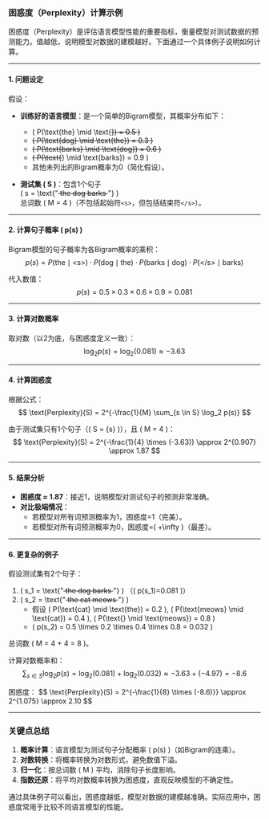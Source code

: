 ### 困惑度（Perplexity）计算示例

困惑度（Perplexity）是评估语言模型性能的重要指标，衡量模型对测试数据的预测能力。值越低，说明模型对数据的建模越好。下面通过一个具体例子说明如何计算。

---

#### **1. 问题设定**
假设：
- **训练好的语言模型**：是一个简单的Bigram模型，其概率分布如下：
  - \( P(\text{the} \mid \text{<s>}) = 0.5 \)
  - \( P(\text{dog} \mid \text{the}) = 0.3 \)
  - \( P(\text{barks} \mid \text{dog}) = 0.6 \)
  - \( P(\text{</s>} \mid \text{barks}) = 0.9 \)
  - 其他未列出的Bigram概率为0（简化假设）。

- **测试集 \( S \)**：包含1个句子  
  \( s = \text{"<s> the dog barks </s>"} \)  
  总词数 \( M = 4 \)（不包括起始符`<s>`，但包括结束符`</s>`）。

---

#### **2. 计算句子概率 \( p(s) \)**
Bigram模型的句子概率为各Bigram概率的乘积：
$$
p(s) = P(\text{the} \mid \text{<s>}) \cdot P(\text{dog} \mid \text{the}) \cdot P(\text{barks} \mid \text{dog}) \cdot P(\text{</s>} \mid \text{barks})
$$

代入数值：
$$
p(s) = 0.5 \times 0.3 \times 0.6 \times 0.9 = 0.081
$$

---

#### **3. 计算对数概率**
取对数（以2为底，与困惑度定义一致）：
$$
\log_2 p(s) = \log_2(0.081) \approx -3.63
$$

---

#### **4. 计算困惑度**
根据公式：
$$
\text{Perplexity}(S) = 2^{-\frac{1}{M} \sum_{s \in S} \log_2 p(s)}
$$

由于测试集只有1个句子（\( S = \{s\} \)），且 \( M = 4 \)：
$$
\text{Perplexity}(S) = 2^{-\frac{1}{4} \times (-3.63)} \approx 2^{0.907} \approx 1.87
$$

---

#### **5. 结果分析**
- **困惑度 ≈ 1.87**：接近1，说明模型对测试句子的预测非常准确。
- **对比极端情况**：
  - 若模型对所有词预测概率为1，困惑度=1（完美）。
  - 若模型对所有词预测概率为0，困惑度=\( +\infty \)（最差）。

---

#### **6. 更复杂的例子**
假设测试集有2个句子：
1. \( s_1 = \text{"<s> the dog barks </s>"} \) （\( p(s_1)=0.081 \)）
2. \( s_2 = \text{"<s> the cat meows </s>"} \)  
   - 假设 \( P(\text{cat} \mid \text{the}) = 0.2 \), \( P(\text{meows} \mid \text{cat}) = 0.4 \), \( P(\text{</s>} \mid \text{meows}) = 0.8 \)  
   - \( p(s_2) = 0.5 \times 0.2 \times 0.4 \times 0.8 = 0.032 \)

总词数 \( M = 4 + 4 = 8 \)。

计算对数概率和：
$$
\sum_{s \in S} \log_2 p(s) = \log_2(0.081) + \log_2(0.032) \approx -3.63 + (-4.97) = -8.6
$$

困惑度：
$$
\text{Perplexity}(S) = 2^{-\frac{1}{8} \times (-8.6)}} \approx 2^{1.075} \approx 2.10
$$

---

### **关键点总结**
1. **概率计算**：语言模型为测试句子分配概率 \( p(s) \)（如Bigram的连乘）。
2. **对数转换**：将概率转换为对数形式，避免数值下溢。
3. **归一化**：按总词数 \( M \) 平均，消除句子长度影响。
4. **指数还原**：将平均对数概率转换为困惑度，直观反映模型的不确定性。

通过具体例子可以看出，困惑度越低，模型对数据的建模越准确。实际应用中，困惑度常用于比较不同语言模型的性能。